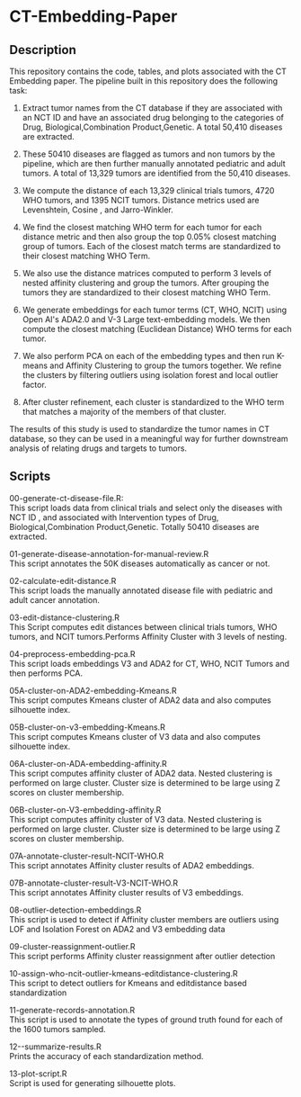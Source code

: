 # CT-Embedding-Paper

## Description
This repository contains the code, tables, and plots associated with the CT Embedding paper. The pipeline built in this repository does the following task: <br/>

1. Extract tumor names from the CT database if they are associated with an NCT ID and have an associated drug belonging to the categories  of Drug, Biological,Combination Product,Genetic. A total 50,410 diseases are extracted.<br/>

2. These 50410 diseases are flagged as tumors and non tumors by the pipeline, which are then further manually annotated pediatric and adult tumors. A total of 13,329 tumors are identified from the 50,410 diseases.<br/> 

3. We compute the distance of each  13,329 clinical trials tumors, 4720 WHO tumors, and 1395 NCIT tumors.  Distance metrics used are Levenshtein, Cosine , and Jarro-Winkler. </br>

4. We find the closest matching WHO term for each tumor for each distance metric and then also group the top 0.05% closest matching group of tumors. Each of the closest match terms are standardized to their closest matching WHO Term. </br>

5. We also use the distance matrices computed to perform 3 levels of nested affinity clustering and group the tumors. After grouping the tumors they are standardized to their closest matching WHO Term. </br>

6. We generate embeddings for each tumor terms (CT, WHO, NCIT) using Open AI's ADA2.0 and V-3 Large text-embedding models. We then compute the closest matching (Euclidean Distance) WHO terms for each tumor.  </br>

7. We also perform PCA on each of the embedding types and then run K-means and Affinity Clustering to group the tumors together. We refine the clusters by filtering outliers using isolation forest and local outlier factor.  </br>

8. After cluster refinement, each cluster is standardized to the WHO term that matches a majority of the members of that cluster.  
   
   
   

The results of this study is used to standardize the tumor names in CT database, so they can be used in a meaningful way for further downstream analysis of relating drugs and targets to tumors.

## Scripts

00-generate-ct-disease-file.R:  </br> 
This script loads data from clinical trials and select only the diseases with NCT ID , and associated with Intervention types of Drug, Biological,Combination Product,Genetic. Totally 50410 diseases are extracted. </br> 


01-generate-disease-annotation-for-manual-review.R </br>
This script annotates the 50K diseases automatically as cancer or not. </br>

02-calculate-edit-distance.R </br>
This script loads the manually annotated disease file with pediatric and adult cancer annotation. <br/>

03-edit-distance-clustering.R </br>
This Script computes edit distances between clinical trials tumors, WHO tumors, and NCIT tumors.Performs Affinity Cluster with 3 levels of nesting. </br>

04-preprocess-embedding-pca.R </br>
This script loads embeddings V3 and ADA2 for CT, WHO, NCIT  Tumors and then performs PCA. </br>

05A-cluster-on-ADA2-embedding-Kmeans.R </br>
This script computes Kmeans cluster of ADA2 data and also computes silhouette index. </br>


05B-cluster-on-v3-embedding-Kmeans.R </br>
This script computes Kmeans cluster of V3 data and also computes silhouette index. </br>

06A-cluster-on-ADA-embedding-affinity.R </br>
This script computes affinity cluster of ADA2 data. Nested clustering is performed on large cluster. Cluster size is determined to be large using Z scores on cluster membership. <br/>


06B-cluster-on-V3-embedding-affinity.R </br>
This script computes affinity cluster of V3 data. Nested clustering is performed on large cluster. Cluster size is determined to be large using Z scores on cluster membership.


07A-annotate-cluster-result-NCIT-WHO.R </br>
This script annotates Affinity cluster results of ADA2 embeddings. </br>

07B-annotate-cluster-result-V3-NCIT-WHO.R </br>
This script annotates Affinity cluster results of V3 embeddings. </br>


08-outlier-detection-embeddings.R </br>
This script is used to detect if Affinity cluster members are outliers using LOF and Isolation Forest on ADA2 and V3 embedding data </br>

09-cluster-reassignment-outlier.R </br>
This script performs Affinity cluster reassignment after outlier detection </br>

10-assign-who-ncit-outlier-kmeans-editdistance-clustering.R </br>
This script to detect outliers for Kmeans and editdistance based standardization </br>

11-generate-records-annotation.R </br>
This script is used to annotate the types of ground truth found for each of the 1600 tumors sampled. </br>

12--summarize-results.R </br>
Prints the accuracy of each standardization method. </br>

13-plot-script.R </br>
Script is used for generating silhouette plots. </br>
